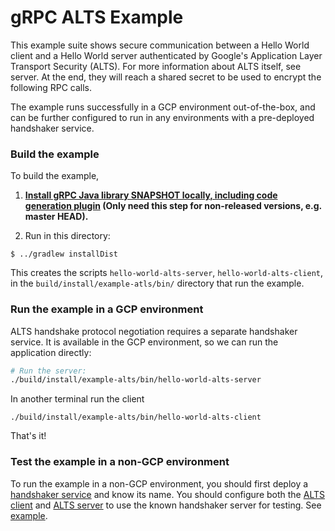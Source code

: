 gRPC ALTS Example
==================

This example suite shows secure communication between a Hello World 
client and a Hello World server authenticated by Google's Application Layer 
Transport Security (ALTS). For more information about ALTS itself, see 
server. At the end, they will reach a shared secret to be used to encrypt the 
following RPC calls.

The example runs successfully in a GCP environment 
out-of-the-box, and can be further configured to run in any environments
with a pre-deployed handshaker service.


### Build the example

To build the example,

1. **[Install gRPC Java library SNAPSHOT locally, including code generation plugin](../../COMPILING.md) (Only need this step for non-released versions, e.g. master HEAD).**

2. Run in this directory:
```
$ ../gradlew installDist
```

This creates the scripts `hello-world-alts-server`, `hello-world-alts-client`,
in the
`build/install/example-atls/bin/` directory that run the example.

### Run the example in a GCP environment
ALTS handshake protocol negotiation requires a separate handshaker service. It is
available in the GCP environment, so we can run the application directly:

```bash
# Run the server:
./build/install/example-alts/bin/hello-world-alts-server

```

In another terminal run the client

```
./build/install/example-alts/bin/hello-world-alts-client
```

That's it!

### Test the example in a non-GCP environment

To run the example in a non-GCP environment, you should first deploy a 
[handshaker service](https://github.com/grpc/grpc/blob/7e367da22a137e2e7caeae8342c239a91434ba50/src/proto/grpc/gcp/handshaker.proto#L224-L234) 
and know its name. You should configure both the [ALTS client](https://github.com/grpc/grpc-java/blob/master/alts/src/main/java/io/grpc/alts/AltsChannelBuilder.java#L63-L76) 
and [ALTS server](https://github.com/grpc/grpc-java/blob/master/alts/src/main/java/io/grpc/alts/AltsServerCredentials.java#L55-L72)
to use the known handshaker server for testing. See [example](https://github.com/grpc/grpc-java/blob/master/interop-testing/src/test/java/io/grpc/testing/integration/AltsHandshakerTest.java#L45).
